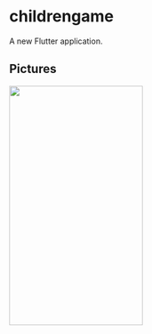 # childrengame

A new Flutter application.

## Pictures

<img src="https://user-images.githubusercontent.com/73787635/154827750-39ef9652-e0eb-4d29-b59e-de48d269b8b9.jpeg" width=240 height=430>
